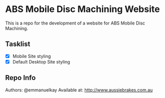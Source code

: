 # ABS Mobile Disc Machining Website
This is a repo for the development of a website for ABS Mobile Disc Machining.

## Tasklist
- [x] Mobile Site styling
- [x] Default Desktop Site styling

## Repo Info
Authors: @emmanuelkay
Available at: http://www.aussiebrakes.com.au
